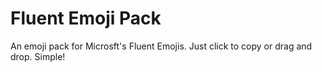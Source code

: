 # Fluent Emoji Pack

An emoji pack for Microsft's Fluent Emojis. Just click to copy or drag and drop. Simple!
